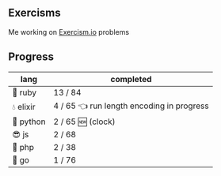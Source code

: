 ## Exercisms

Me working on [Exercism.io](http://exercism.io/) problems

## Progress

lang             | completed
-----------------|--------------------
:gem: ruby       | 13 / 84
:droplet: elixir |  4 / 65 :point_left: run length encoding in progress
:snake: python   |  2 / 65 :new: (clock)
:sunglasses: js  |  2 / 68
:elephant: php   |  2 / 38
:hamster: go     |  1 / 76
